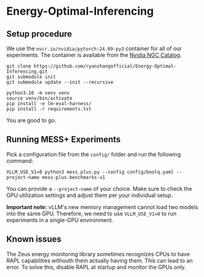 # Energy-Optimal-Inferencing


## Setup procedure

We use the `nvcr.io/nvidia/pytorch:24.09-py3` container for all of our experiments. 
The container is available from the [Nvidia NGC Catalog](https://catalog.ngc.nvidia.com/orgs/nvidia/containers/pytorch/tags).

```
git clone https://github.com/ryanzhangofficial/Energy-Optimal-Inferencing.git
git submodule init 
git submodule update --init --recursive

python3.10 -m venv venv 
source venv/bin/activate
pip install -e lm-eval-harness/
pip install -r requirements.txt
```

You are good to go.

## Running MESS+ Experiments

Pick a configuration file from the `config/` folder and run the following command:
```commandline
VLLM_USE_V1=0 python3 mess_plus.py --config config/boolq.yaml --project-name mess-plus-benchmarks-v1
```
You can provide a `--project-name` of your choice. 
Make sure to check the GPU utilization settings and adjust them per your individual setup.

**Important note:** vLLM's new memory management cannot load two models into the same GPU. Therefore, we need to use 
`VLLM_USE_V1=0` to run experiments in a single-GPU environment.

## Known issues
The Zeus energy monitoring library sometimes recognizes CPUs to have RAPL capabilities withouth them actually having them. 
This can lead to an error. To solve this, disable RAPL at startup and monitor the GPUs only.